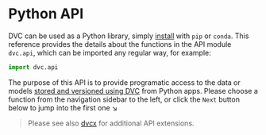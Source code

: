 # Python API

DVC can be used as a Python library, simply [install](/doc/install) with `pip`
or `conda`. This reference provides the details about the functions in the API
module `dvc.api`, which can be imported any regular way, for example:

```py
import dvc.api
```

The purpose of this API is to provide programatic access to the data or models
[stored and versioned using DVC](/doc/use-cases/versioning-data-and-model-files)
from Python apps. Please choose a function from the navigation sidebar to the
left, or click the `Next` button below to jump into the first one ↘

> Please see also [dvcx](https://github.com/iterative/dvcx) for additional API
> extensions.
